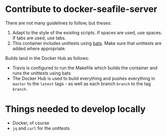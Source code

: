 # Contribute to docker-seafile-server

There are not many guidelines to follow, but theses:
 1. Adapt to the style of the existing scripts. If spaces
    are used, use spaces. If tabs are used, use tabs.
 2. This container includes unittests using
    [bats](https://github.com/sstephenson/bats). Make sure
    that unittests are added where appropriate.

Builds land in the Docker Hub as follows:
 * Travis is configured to run the Makefile which builds
   the container and runs the unittests using bats
 * The Docker Hub is used to build everything and pushes
   everything in `master` to the `latest` tags - as
   well as each branch `branch` to the tag `branch`.

# Things needed to develop locally

 * Docker, of course
 * `jq` and `curl` for the unittests

